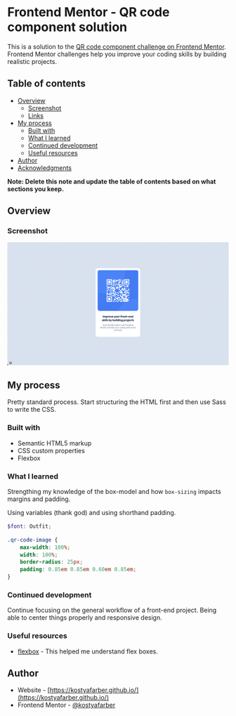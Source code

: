 # Frontend Mentor - QR code component solution

This is a solution to the [QR code component challenge on Frontend Mentor](https://www.frontendmentor.io/challenges/qr-code-component-iux_sIO_H). Frontend Mentor challenges help you improve your coding skills by building realistic projects. 

## Table of contents

- [Overview](#overview)
  - [Screenshot](#screenshot)
  - [Links](#links)
- [My process](#my-process)
  - [Built with](#built-with)
  - [What I learned](#what-i-learned)
  - [Continued development](#continued-development)
  - [Useful resources](#useful-resources)
- [Author](#author)
- [Acknowledgments](#acknowledgments)

**Note: Delete this note and update the table of contents based on what sections you keep.**

## Overview

### Screenshot

![](../images/qr-submission.png)

## My process
Pretty standard process. Start structuring the HTML first and then use Sass to write the CSS.
### Built with

- Semantic HTML5 markup
- CSS custom properties
- Flexbox
### What I learned

Strengthing my knowledge of the box-model and how `box-sizing` impacts margins and padding.

Using variables (thank god) and using shorthand padding.

```scss
$font: Outfit;
```
```scss
.qr-code-image {
    max-width: 100%;
    width: 100%;
    border-radius: 25px;
    padding: 0.85em 0.85em 0.60em 0.85em;
}
```

### Continued development

Continue focusing on the general workflow of a front-end project. Being able to center things properly and responsive design.

### Useful resources

- [flexbox](https://css-tricks.com/snippets/css/a-guide-to-flexbox/) - This helped me understand flex boxes.
## Author

- Website - [https://kostyafarber.github.io/](https://kostyafarber.github.io/)
- Frontend Mentor - [@kostyafarber](https://www.frontendmentor.io/profile/kostyafarber)


